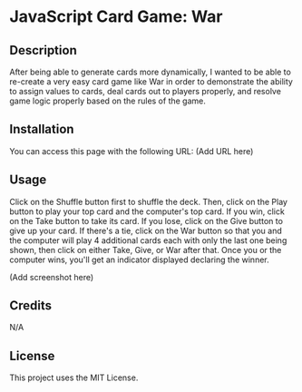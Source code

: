 # JavaScript Card Game: War

## Description

After being able to generate cards more dynamically, I wanted to be able to re-create a very easy card game like War in order to demonstrate the ability to assign values to cards, deal cards out to players properly, and resolve game logic properly based on the rules of the game.

## Installation

You can access this page with the following URL: (Add URL here)

## Usage

Click on the Shuffle button first to shuffle the deck. Then, click on the Play button to play your top card and the computer's top card. If you win, click on the Take button to take its card. If you lose, click on the Give button to give up your card. If there's a tie, click on the War button so that you and the computer will play 4 additional cards each with only the last one being shown, then click on either Take, Give, or War after that. Once you or the computer wins, you'll get an indicator displayed declaring the winner.

(Add screenshot here)

## Credits

N/A

## License

This project uses the MIT License.
